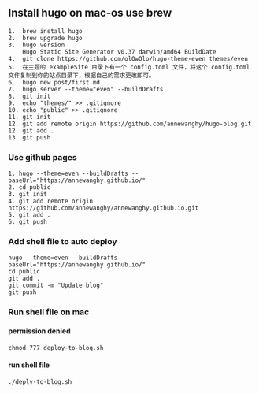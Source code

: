 ## Install hugo on mac-os use brew

```
1.  brew install hugo
2.  brew upgrade hugo
3.  hugo version
    Hugo Static Site Generator v0.37 darwin/amd64 BuildDate
4.  git clone https://github.com/olOwOlo/hugo-theme-even themes/even
5.  在主题的 exampleSite 目录下有一个 config.toml 文件，将这个 config.toml 文件复制到你的站点目录下，根据自己的需求更改即可。
6.  hugo new post/first.md
7.  hugo server --theme="even" --buildDrafts
8.  git init
9.  echo "themes/" >> .gitignore
10. echo "public" >> .gitignore
11. git init
12. git add remote origin https://github.com/annewanghy/hugo-blog.git
12. git add .
13. git push
```

### Use github pages

```
1. hugo --theme=even --buildDrafts --baseUrl="https://annewanghy.github.io/"
2. cd public
3. git init
4. git add remote origin https://github.com/annewanghy/annewanghy.github.io.git
5. git add .
6. git push
```

### Add shell file to auto deploy

```shell
hugo --theme=even --buildDrafts --baseUrl="https://annewanghy.github.io/"
cd public
git add .
git commit -m "Update blog"
git push
```

### Run shell file on mac

#### permission denied

```
chmod 777 deploy-to-blog.sh
```

#### run shell file

```
./deply-to-blog.sh
```
